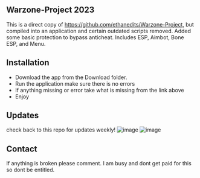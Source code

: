 ## Warzone-Project 2023
This is a direct copy of https://github.com/ethanedits/Warzone-Project, but compiled into an application and certain outdated scripts removed. Added some basic protection to bypass anticheat. Includes ESP, Aimbot, Bone ESP, and Menu.
## Installation
* Download the app from the Download folder.
* Run the application make sure there is no errors
* If anything missing or error take what is missing from the link above
* Enjoy
## Updates
check back to this repo for updates weekly!
![image](https://github.com/Jadenhenderdon/githu/assets/134232756/950d6766-bdb7-4f03-a4d7-33b926de5258)
![image](https://github.com/Jadenhenderdon/githu/assets/134232756/f013547b-8b64-49e6-a443-8e3c60c9f0c7)
## Contact
If anything is broken please comment. I am busy and dont get paid for this so dont be entitled.

